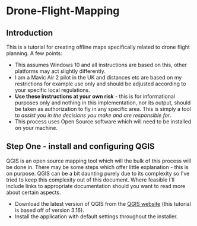 # Drone-Flight-Mapping

## Introduction
This is a tutorial for creating offline maps specifically related to drone flight planning. A few points:
* This assumes Windows 10 and all instructions are based on this, other platforms may act slightly differently.
* I am a Mavic Air 2 pilot in the UK and distances etc are based on my restrictions for example use only and should be adjusted according to your specific local regulations.
* **Use these instructions at your own risk** - this is for informational purposes only and nothing in this implementation, nor its output, should be taken as authorization to fly in any specific area. This is simply a tool to *assist you in the decisions you make and are responsible for*. 
* This process uses Open Source software which will need to be installed on your machine.

## Step One - install and configuring QGIS
QGIS is an open source mapping tool which will the bulk of this process will be done in. There may be some steps which offer little explanation - this is on purpose. QGIS can be a bit daunting purely due to its complexity so I've tried to keep this complexity out of this document. Where feasible I'll include links to appropriate documentation should you want to read more about certain aspects.


* Download the latest version of QGIS from the [QGIS website](https://qgis.org/en/site/forusers/download.html) (this tutorial is based off of version 3.16).
* Install the application with default settings throughout the installer.
